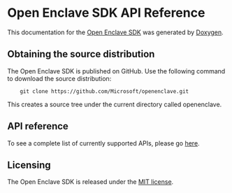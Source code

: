 Open Enclave SDK API Reference
==============================

This documentation for the [Open Enclave SDK](https://github.com/Microsoft/openenclave)
was generated by [Doxygen](http://www.doxygen.nl/).

## Obtaining the source distribution

The Open Enclave SDK is published on GitHub. Use the following command to download the source distribution:

        git clone https://github.com/Microsoft/openenclave.git

This creates a source tree under the current directory called openenclave.

## API reference
To see a complete list of currently supported APIs, please go [here](https://microsoft.github.io/openenclave/api/index.html).


## Licensing

The Open Enclave SDK is released under the [MIT license](https://github.com/Microsoft/openenclave/blob/master/LICENSE).
